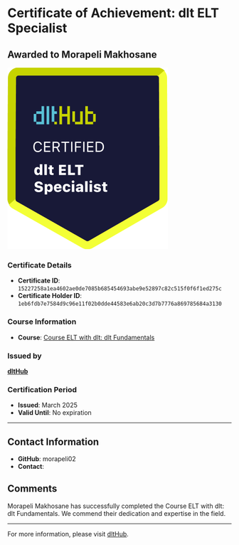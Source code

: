 
# Certificate of Achievement: dlt ELT Specialist

## Awarded to **Morapeli Makhosane**

![Course Image](../badges/dlt_ELT_specialist.png)

### Certificate Details
- **Certificate ID**: `15227258a1ea4602ae0de7085b685454693abe9e52897c82c515f0f6f1ed275c`
- **Certificate Holder ID**: `1eb6fdb7e7584d9c96e11f02b0dde44583e6ab20c3d7b7776a869785684a3130`

### Course Information
- **Course**: [Course ELT with dlt: dlt Fundamentals](https://github.com/dlt-hub/dlthub-education/tree/main/courses/dlt_fundamentals_dec_2024)

### Issued by
[**dltHub**](https://dlthub.com/) 

### Certification Period
- **Issued**: March 2025
- **Valid Until**: No expiration

---

## Contact Information
- **GitHub**: morapeli02
- **Contact**: 

## Comments
Morapeli Makhosane has successfully completed the Course ELT with dlt: dlt Fundamentals. We commend their dedication and expertise in the field.

---

For more information, please visit [dltHub](https://dlthub.com/).
    
